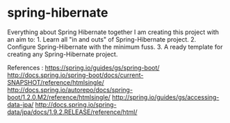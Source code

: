 # spring-hibernate
Everything about Spring Hibernate together
	I am creating this project with an aim to:
		1. Learn all "in and outs" of Spring-Hibernate project.
		2. Configure Spring-Hibernate with the minimum fuss.
		3. A ready template for creating any Spring-Hibernate project.

References :
https://spring.io/guides/gs/spring-boot/
http://docs.spring.io/spring-boot/docs/current-SNAPSHOT/reference/htmlsingle/
http://docs.spring.io/autorepo/docs/spring-boot/1.2.0.M2/reference/htmlsingle/
http://spring.io/guides/gs/accessing-data-jpa/
http://docs.spring.io/spring-data/jpa/docs/1.9.2.RELEASE/reference/html/